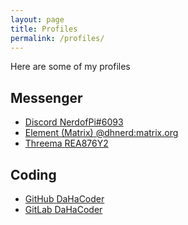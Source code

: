 ```yaml
---
layout: page
title: Profiles
permalink: /profiles/
---
```


Here are some of my profiles



## Messenger 

<div class="profiles">
 <ul>
 <!-- Discord -->
 <!-- ======= -->
 <li>
  <a href="https://threema.id/REA876Y2" class="discord" target="_blank" rel="noopener noreferrer">
    <span class="discord">Discord</span>
       <icon class="discord">
         <iconify-icon icon="akar-icons:discord-fill" style="color: #5865f2; margin-top: 20px;"></iconify-icon>
       </icon>
    <span class="discord">NerdofPi#6093</span>
  </a>
 </li>
 <!-- ======= -->
 <!-- Element -->
 <!-- ======= -->
 <li>
  <a href="https://matrix.to/#/@dhnerd:matrix.org" class="element" target="_blank" rel="noopener noreferrer">
    <span class="element">Element (Matrix)</span>
       <icon class="element">
         <iconify-icon icon="simple-icons:element" style="color: #0a976f; margin-top: 20px;"></iconify-icon>
       </icon>
    <span class="element">@dhnerd:matrix.org</span>
  </a>
 </li>
 <!-- ======= -->
 <!-- Threema -->
 <!-- ======= -->
 <li>
  <a href="https://threema.id/REA876Y2" class="threema" target="_blank" rel="noopener noreferrer">
    <span class="threema">Threema</span>
      <icon class="threema">
        <iconify-icon icon="simple-icons:threema" style="color: #05a63f; margin-top: 20px;"></iconify-icon>
      </icon>
    <span class="threema">REA876Y2</span>
  </a>
 </li>
 <!-- ======= -->
 </ul>
</div>

## Coding 

<div class="profiles">
 <ul>
 <!-- GitHub -->
 <!-- ====== -->
 <li>
   <a href="https://github.com/DaHaCoder" class="github" target="_blank" rel="noopener noreferrer">
     <span class="github">GitHub</span>
       <icon class="github">
         <iconify-icon icon="akar-icons:github-fill" style="color: #ffffff; margin-top: 20px;"></iconify-icon>
       </icon>
      <span class="github">DaHaCoder</span>
   </a>
 </li>
 <!-- ====== -->
 <!-- GitLab -->
 <!-- ====== -->
 <li>
   <a href="https://gitlab.com/DaHaCoder" class="gitlab" target="_blank" rel="noopener noreferrer">
     <span class="gitlab">GitLab</span>
       <icon class="gitlab">
         <iconify-icon icon="fa:gitlab" style="color: #fc6d27; margin-top: 20px;"></iconify-icon>
       </icon>
      <span class="gitlab">DaHaCoder</span>
   </a> 
 </li>
 <!-- ====== -->
 </ul>
</div>
